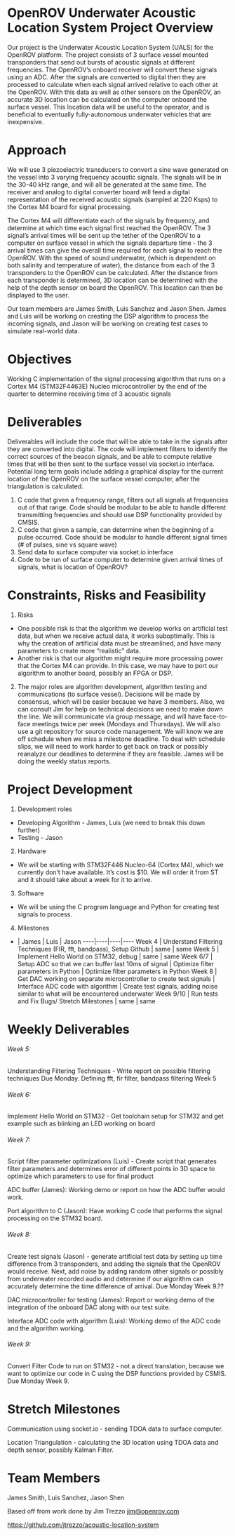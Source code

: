 # OpenROV Underwater Acoustic Location System Project Overview
Our project is the Underwater Acoustic Location System (UALS) for the OpenROV platform. The project consists of 3 surface vessel mounted transponders that send out bursts of acoustic signals at different frequencies. The OpenROV’s onboard receiver will convert these signals using an ADC. After the signals are converted to digital then they are processed to calculate when each signal arrived relative to each other at the OpenROV. With this data as well as other sensors on the OpenROV, an accurate 3D location can be calculated on the computer onboard the surface vessel. This location data will be useful to the operator, and is beneficial to eventually fully-autonomous underwater vehicles that are inexpensive.

# Approach
We will use 3 piezoelectric transducers to convert a sine wave generated on the vessel into 3 varying frequency acoustic signals. The signals will be in the 30-40 kHz range, and will all be generated at the same time. The receiver and analog to digital converter board will feed a  digital representation of the received acoustic signals  (sampled at 220 Ksps) to the Cortex M4 board for signal processing.

The Cortex M4 will differentiate each of the signals by frequency, and determine at which time each signal first reached the OpenROV. The 3 signal’s arrival times will be sent up the tether of the OpenROV to a computer on surface vessel in which the signals departure time - the 3 arrival times can give the overall time required for each signal to reach the OpenROV. With the speed of sound underwater, (which is dependent on both salinity and temperature of water), the distance from each of the 3 transponders to the OpenROV can be calculated. After the distance from each transponder is determined, 3D location can be determined with the help of the depth sensor on board the OpenROV. This location can then be displayed to the user.

Our team members are James Smith, Luis Sanchez and Jason Shen. James and Luis will be working on creating the DSP algorithm to process the incoming signals, and Jason will be working on creating test cases to simulate real-world data.

# Objectives
Working C implementation of the signal processing algorithm that runs on a Cortex M4 (STM32F4463E) Nucleo microcontroller by the end of the quarter to determine receiving time of 3 acoustic signals

# Deliverables
Deliverables will include the code that will be able to take in the signals after they are converted into digital. The code will implement filters to identify the correct sources of the beacon signals, and be able to compute relative times that will be then sent to the surface vessel via socket.io interface. Potential long term goals include adding a graphical display for the current location of the OpenROV on the surface vessel computer, after the triangulation is calculated.

1. C code that given a frequency range, filters out all signals at frequencies out of that range. Code should be modular to be able to handle different transmitting frequencies and should use DSP functionality provided by CMSIS.
2. C code that given a sample, can determine when the beginning of a pulse occurred. Code should be modular to handle different signal times (# of pulses, sine vs square wave)
3. Send data to surface computer via socket.io interface
4. Code to be run of surface computer to determine given arrival times of signals, what is location of OpenROV?

# Constraints, Risks and Feasibility
1. Risks
  * One possible risk is that the algorithm we develop works on artificial test data, but when we receive actual data, it works suboptimally. This is why the creation of artificial data must be streamlined, and have many parameters to create more “realistic” data.
  * Another risk is that our algorithm might require more processing power that the Cortex M4 can provide. In this case, we may have to port our algorithm to another board, possibly an FPGA or DSP.
2. The major roles are algorithm development, algorithm testing and communications (to surface vessel). Decisions will be made by consensus, which will be easier because we have 3 members. Also, we can consult Jim for help on technical decisions we need to make down the line. We will communicate via group message, and will have face-to-face meetings twice per week (Mondays and Thursdays). We will also use a git repository for source code management. We will know we are off schedule when we miss a milestone deadline. To deal with schedule slips, we will need to work harder to get back on track or possibly reanalyze our deadlines to determine if they are feasible. James will be doing the weekly status reports.

# Project Development
1. Development roles
  * Developing Algorithm - James, Luis (we need to break this down further)
  * Testing - Jason
2. Hardware
  * We will be starting with STM32F446 Nucleo-64 (Cortex M4), which we currently don’t have available. It’s cost is $10. We will order it from ST and it should take about a week for it to arrive.
3. Software
  * We will be using the C program language and Python for creating test signals to process.
4. Milestones
  * | James | Luis | Jason
    ----|----|----|----
    Week 4 | Understand Filtering Techniques (FIR, fft, bandpass), Setup Github | same | same
    Week 5 | Implement Hello World on STM32, debug | same | same
    Week 6/7 | Setup ADC so that we can buffer last 10ms of signal | Optimize filter parameters in Python | Optimize filter parameters in Python
    Week 8 | Get DAC working on separate microcontroller to create test signals | Interface ADC code with algorithm | Create test signals, adding noise similar to what will be encountered underwater
    Week 9/10 | Run tests and Fix Bugs/ Stretch Milestones | same | same


# Weekly Deliverables
###### Week 5:

Understanding Filtering Techniques - Write report on possible filtering techniques Due Monday. Defining fft, fir filter, bandpass filtering Week 5

###### Week 6:

Implement Hello World on STM32 - Get toolchain setup for STM32 and get example such as blinking an LED working on board  

###### Week 7:

Script filter parameter optimizations (Luis) - Create script that generates filter parameters and determines error of different points in 3D space to optimize which parameters to use for final product

ADC buffer (James): Working demo or report on how the ADC buffer would work.

Port algorithm to C (Jason): Have working C code that performs the signal processing on the STM32 board.

###### Week 8:

Create test signals (Jason) - generate artificial test data by setting up time difference from 3 transponders, and adding the signals that the OpenROV would receive. Next, add noise by adding random other signals or possibly from underwater recorded audio and determine if our algorithm can accurately determine the time difference of arrival. Due Monday Week 9.??

DAC microcontroller for testing (James): Report or working demo of the integration of the onboard DAC along with our test suite.

Interface ADC code with algorithm (Luis): Working demo of the ADC code and the algorithm working.

###### Week 9:

Convert Filter Code to run on STM32 - not a direct translation, because we want to optimize our code in C using the DSP functions provided by CSMIS. Due Monday Week 9.

# Stretch Milestones

Communication using socket.io - sending TDOA data to surface computer.

Location Triangulation - calculating the 3D location using TDOA data and depth sensor, possibly Kalman Filter.

# Team Members
James Smith, Luis Sanchez, Jason Shen

Based off from work done by Jim Trezzo jim@openrov.com

https://github.com/jtrezzo/acoustic-location-system
